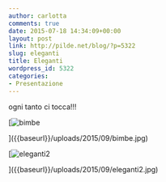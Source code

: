 ```yaml
---
author: carlotta
comments: true
date: 2015-07-18 14:34:09+00:00
layout: post
link: http://pilde.net/blog/?p=5322
slug: eleganti
title: Eleganti
wordpress_id: 5322
categories:
- Presentazione
---
```


ogni tanto ci tocca!!!

[![bimbe]({{baseurl}}/uploads/2015/09/bimbe.jpg)


]({{baseurl}}/uploads/2015/09/bimbe.jpg)


 [![eleganti2]({{baseurl}}/uploads/2015/09/eleganti2.jpg)


]({{baseurl}}/uploads/2015/09/eleganti2.jpg)



